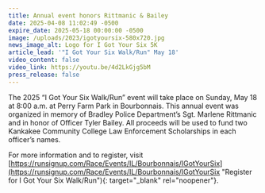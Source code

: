 ```yaml
---
title: Annual event honors Rittmanic & Bailey
date: 2025-04-08 11:02:49 -0500
expire_date: 2025-05-18 00:00:00 -0500
image: /uploads/2023/igotyoursix-580x720.jpg
news_image_alt: Logo for I Got Your Six 5K
article_lead: '"I Got Your Six Walk/Run" May 18'
video_content: false
video_link: https://youtu.be/4d2LkGjg5bM
press_release: false
---
```

The 2025 “I Got Your Six Walk/Run” event will take place on Sunday, May 18 at 8:00 a.m. at Perry Farm Park in Bourbonnais. This annual event was organized in memory of Bradley Police Department’s Sgt. Marlene Rittmanic and in honor of Officer Tyler Bailey. All proceeds will be used to fund two Kankakee Community College Law Enforcement Scholarships in each officer’s names.

For more information and to register, visit [https://runsignup.com/Race/Events/IL/Bourbonnais/IGotYourSix](https://runsignup.com/Race/Events/IL/Bourbonnais/IGotYourSix "Register for I Got Your Six Walk/Run"){: target="_blank" rel="noopener"}.